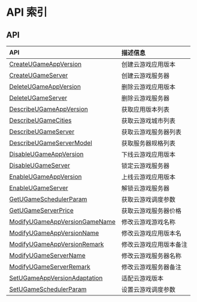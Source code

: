 # API 索引

## API

| API | 描述信息 |
|:---|:---|
|[CreateUGameAppVersion](api/ugame-api/create_u_game_app_version)|创建云游戏应用版本|
|[CreateUGameServer](api/ugame-api/create_u_game_server)|创建云游戏服务器|
|[DeleteUGameAppVersion](api/ugame-api/delete_u_game_app_version)|删除云游戏应用版本|
|[DeleteUGameServer](api/ugame-api/delete_u_game_server)|删除云游戏服务器|
|[DescribeUGameAppVersion](api/ugame-api/describe_u_game_app_version)|获取应用版本列表|
|[DescribeUGameCities](api/ugame-api/describe_u_game_cities)|获取云游戏城市列表|
|[DescribeUGameServer](api/ugame-api/describe_u_game_server)|获取云游戏服务器列表|
|[DescribeUGameServerModel](api/ugame-api/describe_u_game_server_model)|获取服务器规格列表|
|[DisableUGameAppVersion](api/ugame-api/disable_u_game_app_version)|下线云游戏应用版本|
|[DisableUGameServer](api/ugame-api/disable_u_game_server)|锁定云游戏服务器|
|[EnableUGameAppVersion](api/ugame-api/enable_u_game_app_version)|上线云游戏应用版本|
|[EnableUGameServer](api/ugame-api/enable_u_game_server)|解锁云游戏服务器|
|[GetUGameSchedulerParam](api/ugame-api/get_u_game_scheduler_param)|获取云游戏调度参数|
|[GetUGameServerPrice](api/ugame-api/get_u_game_server_price)|获取云游戏服务器价格|
|[ModifyUGameAppVersionGameName](api/ugame-api/modify_u_game_app_version_game_name)|修改云游戏游戏名称|
|[ModifyUGameAppVersionName](api/ugame-api/modify_u_game_app_version_name)|修改云游戏应用版本名|
|[ModifyUGameAppVersionRemark](api/ugame-api/modify_u_game_app_version_remark)|修改云游戏应用版本备注|
|[ModifyUGameServerName](api/ugame-api/modify_u_game_server_name)|修改云游戏服务器名称|
|[ModifyUGameServerRemark](api/ugame-api/modify_u_game_server_remark)|修改云游戏服务器备注|
|[SetUGameAppVersionAdaptation](api/ugame-api/set_u_game_app_version_adaptation)|适配云游戏版本|
|[SetUGameSchedulerParam](api/ugame-api/set_u_game_scheduler_param)|设置云游戏调度参数|
